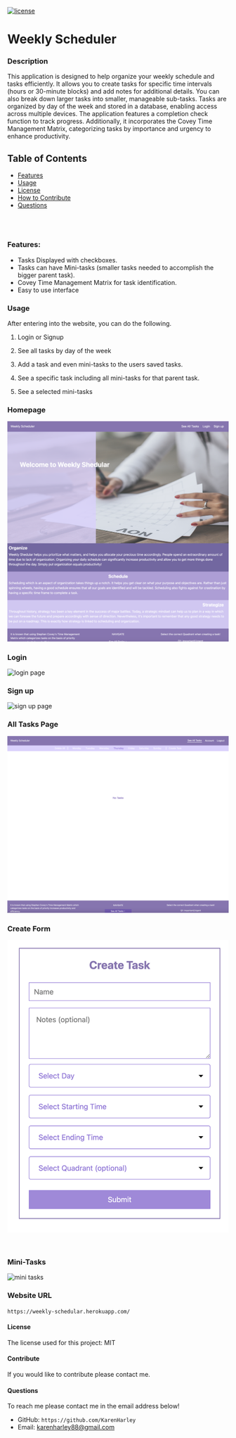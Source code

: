 [![license](https://img.shields.io/github/license/DAVFoundation/captain-n3m0.svg?style=flat-square)](https://github.com/DAVFoundation/captain-n3m0/blob/master/LICENSE)

# Weekly Scheduler

### Description

This application is designed to help organize your weekly schedule and tasks efficiently. It allows you to create tasks for specific time intervals (hours or 30-minute blocks) and add notes for additional details. You can also break down larger tasks into smaller, manageable sub-tasks. Tasks are organized by day of the week and stored in a database, enabling access across multiple devices. The application features a completion check function to track progress. Additionally, it incorporates the Covey Time Management Matrix, categorizing tasks by importance and urgency to enhance productivity.

## Table of Contents

- [Features](#features)
- [Usage](#usage)
- [License](#license)
- [How to Contribute](#contribute)
- [Questions](#questions)

<br/>
<br/>

### Features:

- Tasks Displayed with checkboxes.
- Tasks can have Mini-tasks (smaller tasks needed to accomplish the bigger parent task).
- Covey Time Management Matrix for task identification.
- Easy to use interface

### Usage

After entering into the website, you can do the following.

1. Login or Signup

2. See all tasks by day of the week

3. Add a task and even mini-tasks to the users saved tasks.

4. See a specific task including all mini-tasks for that parent task.

5. See a selected mini-tasks

### Homepage

![homepage](mediaPics/homepage.png)

### Login

![login page](mediaPics/login-page.png)

### Sign up

![sign up page](mediaPics/signup-page.png)

### All Tasks Page

![all tasks page with no tasks](mediaPics/no-tasks-page.png)

### Create Form

![create form](mediaPics/create-form.png)

<br/>

### Mini-Tasks

![mini tasks](mediaPics/mini-tasks.png)

### Website URL

`https://weekly-schedular.herokuapp.com/`

#### License

The license used for this project: MIT

#### Contribute

If you would like to contribute please contact me.

#### Questions

To reach me please contact me in the email address below!

- GitHub: `https://github.com/KarenHarley`
- Email: karenharley88@gmail.com
